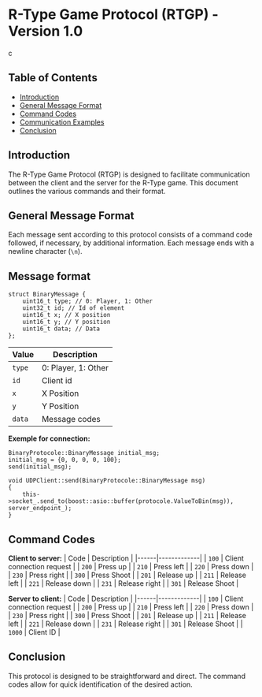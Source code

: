 # R-Type Game Protocol (RTGP) - Version 1.0

c
## Table of Contents

- [Introduction](#introduction)
- [General Message Format](#general-message-format)
- [Command Codes](#command-codes)
- [Communication Examples](#communication-examples)
- [Conclusion](#conclusion)

## Introduction

The R-Type Game Protocol (RTGP) is designed to facilitate communication between the client and the server for the R-Type game. This document outlines the various commands and their format.

## General Message Format

Each message sent according to this protocol consists of a command code followed, if necessary, by additional information. Each message ends with a newline character (`\n`).

## Message format

```
struct BinaryMessage {
    uint16_t type; // 0: Player, 1: Other
    uint32_t id; // Id of element
    uint16_t x; // X position
    uint16_t y; // Y position
    uint16_t data; // Data
};
```

| Value | Description |
|------|-------------|
| `type` | 0: Player, 1: Other |
| `id` | Client id |
| `x` | X Position |
| `y` | Y Position |
| `data` | Message codes |



**Exemple for connection:**

```
BinaryProtocole::BinaryMessage initial_msg;
initial_msg = {0, 0, 0, 0, 100};
send(initial_msg);
```

```
void UDPClient::send(BinaryProtocole::BinaryMessage msg)
{
    this->socket_.send_to(boost::asio::buffer(protocole.ValueToBin(msg)), server_endpoint_);
}
```

## Command Codes

**Client to server:**
| Code | Description |
|------|-------------|
| `100` | Client connection request |
| `200` | Press up |
| `210` | Press left |
| `220` | Press down |
| `230` | Press right |
| `300` | Press Shoot |
| `201` | Release up |
| `211` | Release left |
| `221` | Release down |
| `231` | Release right |
| `301` | Release Shoot |

**Server to client:**
| Code | Description |
|------|-------------|
| `100` | Client connection request |
| `200` | Press up |
| `210` | Press left |
| `220` | Press down |
| `230` | Press right |
| `300` | Press Shoot |
| `201` | Release up |
| `211` | Release left |
| `221` | Release down |
| `231` | Release right |
| `301` | Release Shoot |
| `1000` | Client ID |

## Conclusion

This protocol is designed to be straightforward and direct. The command codes allow for quick identification of the desired action.
